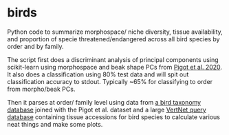 # birds

Python code to summarize morphospace/ niche diversity, tissue availability, and proportion of specie threatened/endangered across all bird species by order and by family. 

The script first does a discriminant analysis of principal components using scikit-learn using morphospace and beak shape PCs from [Pigot et al. 2020](https://www.nature.com/articles/s41559-019-1070-4). It also does a classification using 80% test data and will spit out classification accuracy to stdout. Typically ~65% for classifying to order from morpho/beak PCs. 

Then it parses at order/ family level using data from [a bird taxonomy database](http://datazone.birdlife.org/species/taxonomy) joined with the Pigot et al. dataset and a large [VertNet query database](http://vertnet.org/) containing tissue accessions for bird species to calculate various neat things and make some plots. 

